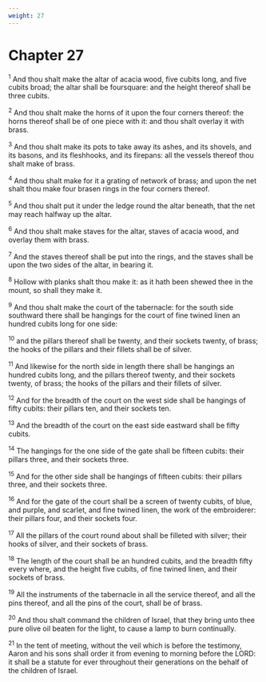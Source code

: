 ```yaml
---
weight: 27
---
```


# Chapter 27

<sup>1</sup> And thou shalt make the altar of acacia wood, five cubits long, and five cubits broad; the altar shall be foursquare: and the height thereof shall be three cubits. 

<sup>2</sup> And thou shalt make the horns of it upon the four corners thereof: the horns thereof shall be of one piece with it: and thou shalt overlay it with brass. 

<sup>3</sup> And thou shalt make its pots to take away its ashes, and its shovels, and its basons, and its fleshhooks, and its firepans: all the vessels thereof thou shalt make of brass. 

<sup>4</sup> And thou shalt make for it a grating of network of brass; and upon the net shalt thou make four brasen rings in the four corners thereof. 

<sup>5</sup> And thou shalt put it under the ledge round the altar beneath, that the net may reach halfway up the altar. 

<sup>6</sup> And thou shalt make staves for the altar, staves of acacia wood, and overlay them with brass. 

<sup>7</sup> And the staves thereof shall be put into the rings, and the staves shall be upon the two sides of the altar, in bearing it. 

<sup>8</sup> Hollow with planks shalt thou make it: as it hath been shewed thee in the mount, so shall they make it. 

<sup>9</sup> And thou shalt make the court of the tabernacle: for the south side southward there shall be hangings for the court of fine twined linen an hundred cubits long for one side: 

<sup>10</sup> and the pillars thereof shall be twenty, and their sockets twenty, of brass; the hooks of the pillars and their fillets shall be of silver. 

<sup>11</sup> And likewise for the north side in length there shall be hangings an hundred cubits long, and the pillars thereof twenty, and their sockets twenty, of brass; the hooks of the pillars and their fillets of silver. 

<sup>12</sup> And for the breadth of the court on the west side shall be hangings of fifty cubits: their pillars ten, and their sockets ten. 

<sup>13</sup> And the breadth of the court on the east side eastward shall be fifty cubits. 

<sup>14</sup> The hangings for the one side of the gate shall be fifteen cubits: their pillars three, and their sockets three. 

<sup>15</sup> And for the other side shall be hangings of fifteen cubits: their pillars three, and their sockets three. 

<sup>16</sup> And for the gate of the court shall be a screen of twenty cubits, of blue, and purple, and scarlet, and fine twined linen, the work of the embroiderer: their pillars four, and their sockets four. 

<sup>17</sup> All the pillars of the court round about shall be filleted with silver; their hooks of silver, and their sockets of brass. 

<sup>18</sup> The length of the court shall be an hundred cubits, and the breadth fifty every where, and the height five cubits, of fine twined linen, and their sockets of brass. 

<sup>19</sup> All the instruments of the tabernacle in all the service thereof, and all the pins thereof, and all the pins of the court, shall be of brass. 

<sup>20</sup> And thou shalt command the children of Israel, that they bring unto thee pure olive oil beaten for the light, to cause a lamp to burn continually. 

<sup>21</sup> In the tent of meeting, without the veil which is before the testimony, Aaron and his sons shall order it from evening to morning before the LORD: it shall be a statute for ever throughout their generations on the behalf of the children of Israel. 


